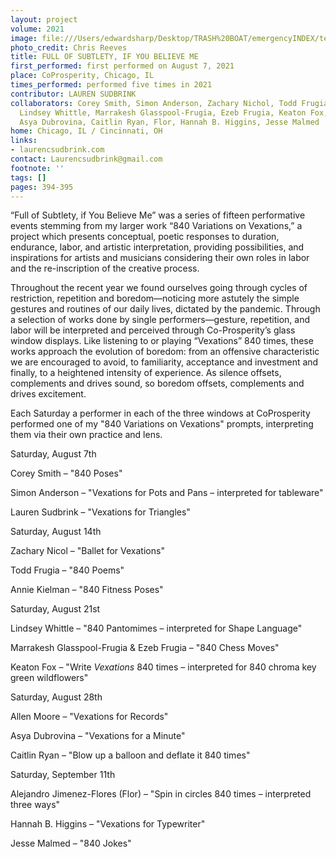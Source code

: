 ```yaml
---
layout: project
volume: 2021
image: file:///Users/edwardsharp/Desktop/TRASH%20BOAT/emergencyINDEX/ten_plus/guts/Links/1665451188258__Full_of_Subtlety__if_You_Believe_Me--Lauren_Sudbrink.jpg
photo_credit: Chris Reeves
title: FULL OF SUBTLETY, IF YOU BELIEVE ME
first_performed: first performed on August 7, 2021
place: CoProsperity, Chicago, IL
times_performed: performed five times in 2021
contributor: LAUREN SUDBRINK
collaborators: Corey Smith, Simon Anderson, Zachary Nichol, Todd Frugia, Annie Kielman,
  Lindsey Whittle, Marrakesh Glasspool-Frugia, Ezeb Frugia, Keaton Fox, Allen Moore,
  Asya Dubrovina, Caitlin Ryan, Flor, Hannah B. Higgins, Jesse Malmed
home: Chicago, IL / Cincinnati, OH
links:
- laurencsudbrink.com
contact: Laurencsudbrink@gmail.com
footnote: ''
tags: []
pages: 394-395
---
```

“Full of Subtlety, if You Believe Me” was a series of fifteen performative events stemming from my larger work “840 Variations on Vexations,” a project which presents conceptual, poetic responses to duration, endurance, labor, and artistic interpretation, providing possibilities, and inspirations for artists and musicians considering their own roles in labor and the re-inscription of the creative process. 

Throughout the recent year we found ourselves going through cycles of restriction, repetition and boredom—noticing more astutely the simple gestures and routines of our daily lives, dictated by the pandemic. Through a selection of works done by single performers—gesture, repetition, and labor will be interpreted and perceived through Co-Prosperity’s glass window displays. Like listening to or playing “Vexations” 840 times, these works approach the evolution of boredom: from an offensive characteristic we are encouraged to avoid, to familiarity, acceptance and investment and finally, to a heightened intensity of experience. As silence offsets, complements and drives sound, so boredom offsets, complements and drives excitement. 

Each Saturday a performer in each of the three windows at CoProsperity performed one of my "840 Variations on Vexations" prompts, interpreting them via their own practice and lens.

Saturday, August 7th

Corey Smith – "840 Poses"

Simon Anderson – "Vexations for Pots and Pans – interpreted for tableware"

Lauren Sudbrink – "Vexations for Triangles"

Saturday, August 14th

Zachary Nicol – "Ballet for Vexations"

Todd Frugia – "840 Poems"

Annie Kielman – "840 Fitness Poses"

Saturday, August 21st

Lindsey Whittle – "840 Pantomimes – interpreted for Shape Language"

Marrakesh Glasspool-Frugia & Ezeb Frugia – "840 Chess Moves"

Keaton Fox – "Write *Vexations* 840 times – interpreted for 840 chroma key green wildflowers"

Saturday, August 28th

Allen Moore – "Vexations for Records"

Asya Dubrovina – "Vexations for a Minute"

Caitlin Ryan – "Blow up a balloon and deflate it 840 times"

Saturday, September 11th

Alejandro Jimenez-Flores (Flor) – "Spin in circles 840 times – interpreted three ways"

Hannah B. Higgins – "Vexations for Typewriter"

Jesse Malmed – "840 Jokes"